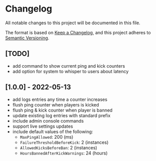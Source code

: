 ﻿# Changelog

All notable changes to this project will be documented in this file.

The format is based on [Keep a Changelog](https://keepachangelog.com/en/1.0.0/),
and this project adheres to [Semantic Versioning](https://semver.org/spec/v2.0.0.html).

## [TODO]

- add command to show current ping and kick counters
- add option for system to whisper to users about latency

## [1.0.0] - 2022-05-13

- add logs entries any time a counter increases
- flush ping counter when players is kicked
- flush ping & kick counter when player is banned
- update existing log entries with standard prefix
- include admin console commands
- support live settings updates
- include default values of the following:
  - `MaxPingAllowed`: 200 (ms)
  - `FailureThresholdBeforeKick`: 2 (instances)
  - `AllowedKicksBeforeBan`: 2 (instances)
  - `HoursBannedAfterKickWarnings`: 24 (hours)
